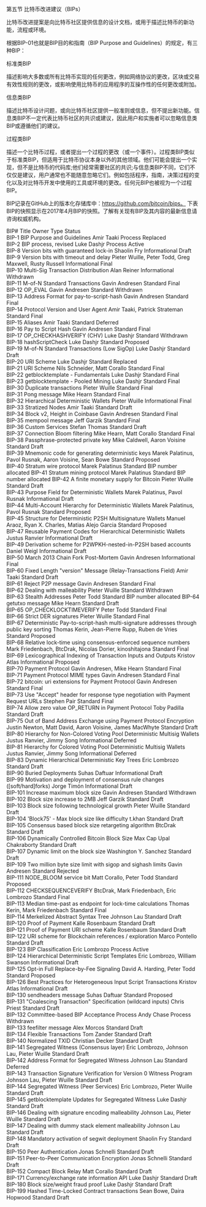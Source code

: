 第五节 比特币改进建议（BIPs）

比特币改进提案是向比特币社区提供信息的设计文档，或用于描述比特币的新功能，流程或环境。

根据BIP-01也就是BIP目的和指南（BIP Purpose and Guidelines）的规定，有三种BIP：

标准类BIP

描述影响大多数或所有比特币实现的任何更改，例如网络协议的更改，区块或交易有效性规则的更改，或影响使用比特币的应用程序的互操作性的任何更改或附加。

信息类BIP

描述比特币设计问题，或向比特币社区提供一般准则或信息，但不提出新功能。信息类BIP不一定代表比特币社区的共识或建议，因此用户和实施者可以忽略信息类BIP或遵循他们的建议。

过程类BIP

描述一个比特币过程，或者提出一个过程的更改（或一个事件）。过程类BIP类似于标准类BIP，但适用于比特币协议本身以外的其他领域。他们可能会提出一个实现，但不是比特币的代码库;他们经常需要社区的共识;与信息类BIP不同，它们不仅仅是建议，用户通常也不能随意忽略它们。例如包括程序，指南，决策过程的变化以及对比特币开发中使用的工具或环境的更改。任何元BIP也被视为一个过程BIP。

BIP记录在GitHub上的版本化存储库中：https://github.com/bitcoin/bips。 下表BIP的快照显示在2017年4月BIP的快照。了解有关现有BIP及其内容的最新信息请咨询权威机构。

  BIP#   	Title                                   	Owner                                   	Type         	Status              
  BIP-1  	BIP Purpose and Guidelines              	Amir Taaki                              	Process      	Replaced            
  BIP-2  	BIP process, revised                    	Luke Dashjr                             	Process      	Active              
  BIP-8  	Version bits with guaranteed lock-in    	Shaolin Fry                             	Informational	Draft               
  BIP-9  	Version bits with timeout and delay     	Pieter Wuille, Peter Todd, Greg Maxwell, Rusty Russell	Informational	Final               
  BIP-10 	Multi-Sig Transaction Distribution      	Alan Reiner                             	Informational	Withdrawn           
  BIP-11 	M-of-N Standard Transactions            	Gavin Andresen                          	Standard     	Final               
  BIP-12 	OP_EVAL                                 	Gavin Andresen                          	Standard     	Withdrawn           
  BIP-13 	Address Format for pay-to-script-hash   	Gavin Andresen                          	Standard     	Final               
  BIP-14 	Protocol Version and User Agent         	Amir Taaki, Patrick Strateman           	Standard     	Final               
  BIP-15 	Aliases                                 	Amir Taaki                              	Standard     	Deferred            
  BIP-16 	Pay to Script Hash                      	Gavin Andresen                          	Standard     	Final               
  BIP-17 	OP_CHECKHASHVERIFY (CHV)                	Luke Dashjr                             	Standard     	Withdrawn           
  BIP-18 	hashScriptCheck                         	Luke Dashjr                             	Standard     	Proposed            
  BIP-19 	M-of-N Standard Transactions (Low SigOp)	Luke Dashjr                             	Standard     	Draft               
  BIP-20 	URI Scheme                              	Luke Dashjr                             	Standard     	Replaced            
  BIP-21 	URI Scheme                              	Nils Schneider, Matt Corallo            	Standard     	Final               
  BIP-22 	getblocktemplate - Fundamentals         	Luke Dashjr                             	Standard     	Final               
  BIP-23 	getblocktemplate - Pooled Mining        	Luke Dashjr                             	Standard     	Final               
  BIP-30 	Duplicate transactions                  	Pieter Wuille                           	Standard     	Final               
  BIP-31 	Pong message                            	Mike Hearn                              	Standard     	Final               
  BIP-32 	Hierarchical Deterministic Wallets      	Pieter Wuille                           	Informational	Final               
  BIP-33 	Stratized Nodes                         	Amir Taaki                              	Standard     	Draft               
  BIP-34 	Block v2, Height in Coinbase            	Gavin Andresen                          	Standard     	Final               
  BIP-35 	mempool message                         	Jeff Garzik                             	Standard     	Final               
  BIP-36 	Custom Services                         	Stefan Thomas                           	Standard     	Draft               
  BIP-37 	Connection Bloom filtering              	Mike Hearn, Matt Corallo                	Standard     	Final               
  BIP-38 	Passphrase-protected private key        	Mike Caldwell, Aaron Voisine            	Standard     	Draft               
  BIP-39 	Mnemonic code for generating deterministic keys	Marek Palatinus, Pavol Rusnak, Aaron Voisine, Sean Bowe	Standard     	Proposed            
  BIP-40 	Stratum wire protocol                   	Marek Palatinus                         	Standard     	BIP number allocated
  BIP-41 	Stratum mining protocol                 	Marek Palatinus                         	Standard     	BIP number allocated
  BIP-42 	A finite monetary supply for Bitcoin    	Pieter Wuille                           	Standard     	Draft               
  BIP-43 	Purpose Field for Deterministic Wallets 	Marek Palatinus, Pavol Rusnak           	Informational	Draft               
  BIP-44 	Multi-Account Hierarchy for Deterministic Wallets	Marek Palatinus, Pavol Rusnak           	Standard     	Proposed            
  BIP-45 	Structure for Deterministic P2SH Multisignature Wallets	Manuel Araoz, Ryan X. Charles, Matias Alejo Garcia	Standard     	Proposed            
  BIP-47 	Reusable Payment Codes for Hierarchical Deterministic Wallets	Justus Ranvier                          	Informational	Draft               
  BIP-49 	Derivation scheme for P2WPKH-nested-in-P2SH based accounts	Daniel Weigl                            	Informational	Draft               
  BIP-50 	March 2013 Chain Fork Post-Mortem       	Gavin Andresen                          	Informational	Final               
  BIP-60 	Fixed Length "version" Message (Relay-Transactions Field)	Amir Taaki                              	Standard     	Draft               
  BIP-61 	Reject P2P message                      	Gavin Andresen                          	Standard     	Final               
  BIP-62 	Dealing with malleability               	Pieter Wuille                           	Standard     	Withdrawn           
  BIP-63 	Stealth Addresses                       	Peter Todd                              	Standard     	BIP number allocated
  BIP-64 	getutxo message                         	Mike Hearn                              	Standard     	Draft               
  BIP-65 	OP_CHECKLOCKTIMEVERIFY                  	Peter Todd                              	Standard     	Final               
  BIP-66 	Strict DER signatures                   	Pieter Wuille                           	Standard     	Final               
  BIP-67 	Deterministic Pay-to-script-hash multi-signature addresses through public key sorting	Thomas Kerin, Jean-Pierre Rupp, Ruben de Vries	Standard     	Proposed            
  BIP-68 	Relative lock-time using consensus-enforced sequence numbers	Mark Friedenbach, BtcDrak, Nicolas Dorier, kinoshitajona	Standard     	Final               
  BIP-69 	Lexicographical Indexing of Transaction Inputs and Outputs	Kristov Atlas                           	Informational	Proposed            
  BIP-70 	Payment Protocol                        	Gavin Andresen, Mike Hearn              	Standard     	Final               
  BIP-71 	Payment Protocol MIME types             	Gavin Andresen                          	Standard     	Final               
  BIP-72 	bitcoin: uri extensions for Payment Protocol	Gavin Andresen                          	Standard     	Final               
  BIP-73 	Use "Accept" header for response type negotiation with Payment Request URLs	Stephen Pair                            	Standard     	Final               
  BIP-74 	Allow zero value OP_RETURN in Payment Protocol	Toby Padilla                            	Standard     	Draft               
  BIP-75 	Out of Band Address Exchange using Payment Protocol Encryption	Justin Newton, Matt David, Aaron Voisine, James MacWhyte	Standard     	Draft               
  BIP-80 	Hierarchy for Non-Colored Voting Pool Deterministic Multisig Wallets	Justus Ranvier, Jimmy Song              	Informational	Deferred            
  BIP-81 	Hierarchy for Colored Voting Pool Deterministic Multisig Wallets	Justus Ranvier, Jimmy Song              	Informational	Deferred            
  BIP-83 	Dynamic Hierarchical Deterministic Key Trees	Eric Lombrozo                           	Standard     	Draft               
  BIP-90 	Buried Deployments                      	Suhas Daftuar                           	Informational	Draft               
  BIP-99 	Motivation and deployment of consensus rule changes ([soft/hard]forks)	Jorge Timón                             	Informational	Draft               
  BIP-101	Increase maximum block size             	Gavin Andresen                          	Standard     	Withdrawn           
  BIP-102	Block size increase to 2MB              	Jeff Garzik                             	Standard     	Draft               
  BIP-103	Block size following technological growth	Pieter Wuille                           	Standard     	Draft               
  BIP-104	'Block75' - Max block size like difficulty	t.khan                                  	Standard     	Draft               
  BIP-105	Consensus based block size retargeting algorithm	BtcDrak                                 	Standard     	Draft               
  BIP-106	Dynamically Controlled Bitcoin Block Size Max Cap	Upal Chakraborty                        	Standard     	Draft               
  BIP-107	Dynamic limit on the block size         	Washington Y. Sanchez                   	Standard     	Draft               
  BIP-109	Two million byte size limit with sigop and sighash limits	Gavin Andresen                          	Standard     	Rejected            
  BIP-111	NODE_BLOOM service bit                  	Matt Corallo, Peter Todd                	Standard     	Proposed            
  BIP-112	CHECKSEQUENCEVERIFY                     	BtcDrak, Mark Friedenbach, Eric Lombrozo	Standard     	Final               
  BIP-113	Median time-past as endpoint for lock-time calculations	Thomas Kerin, Mark Friedenbach          	Standard     	Final               
  BIP-114	Merkelized Abstract Syntax Tree         	Johnson Lau                             	Standard     	Draft               
  BIP-120	Proof of Payment                        	Kalle Rosenbaum                         	Standard     	Draft               
  BIP-121	Proof of Payment URI scheme             	Kalle Rosenbaum                         	Standard     	Draft               
  BIP-122	URI scheme for Blockchain references / exploration	Marco Pontello                          	Standard     	Draft               
  BIP-123	BIP Classification                      	Eric Lombrozo                           	Process      	Active              
  BIP-124	Hierarchical Deterministic Script Templates	Eric Lombrozo, William Swanson          	Informational	Draft               
  BIP-125	Opt-in Full Replace-by-Fee Signaling    	David A. Harding, Peter Todd            	Standard     	Proposed            
  BIP-126	Best Practices for Heterogeneous Input Script Transactions	Kristov Atlas                           	Informational	Draft               
  BIP-130	sendheaders message                     	Suhas Daftuar                           	Standard     	Proposed            
  BIP-131	"Coalescing Transaction" Specification (wildcard inputs)	Chris Priest                            	Standard     	Draft               
  BIP-132	Committee-based BIP Acceptance Process  	Andy Chase                              	Process      	Withdrawn           
  BIP-133	feefilter message                       	Alex Morcos                             	Standard     	Draft               
  BIP-134	Flexible Transactions                   	Tom Zander                              	Standard     	Draft               
  BIP-140	Normalized TXID                         	Christian Decker                        	Standard     	Draft               
  BIP-141	Segregated Witness (Consensus layer)    	Eric Lombrozo, Johnson Lau, Pieter Wuille	Standard     	Draft               
  BIP-142	Address Format for Segregated Witness   	Johnson Lau                             	Standard     	Deferred            
  BIP-143	Transaction Signature Verification for Version 0 Witness Program	Johnson Lau, Pieter Wuille              	Standard     	Draft               
  BIP-144	Segregated Witness (Peer Services)      	Eric Lombrozo, Pieter Wuille            	Standard     	Draft               
  BIP-145	getblocktemplate Updates for Segregated Witness	Luke Dashjr                             	Standard     	Draft               
  BIP-146	Dealing with signature encoding malleability	Johnson Lau, Pieter Wuille              	Standard     	Draft               
  BIP-147	Dealing with dummy stack element malleability	Johnson Lau                             	Standard     	Draft               
  BIP-148	Mandatory activation of segwit deployment	Shaolin Fry                             	Standard     	Draft               
  BIP-150	Peer Authentication                     	Jonas Schnelli                          	Standard     	Draft               
  BIP-151	Peer-to-Peer Communication Encryption   	Jonas Schnelli                          	Standard     	Draft               
  BIP-152	Compact Block Relay                     	Matt Corallo                            	Standard     	Draft               
  BIP-171	Currency/exchange rate information API  	Luke Dashjr                             	Standard     	Draft               
  BIP-180	Block size/weight fraud proof           	Luke Dashjr                             	Standard     	Draft               
  BIP-199	Hashed Time-Locked Contract transactions	Sean Bowe, Daira Hopwood                	Standard     	Draft               
